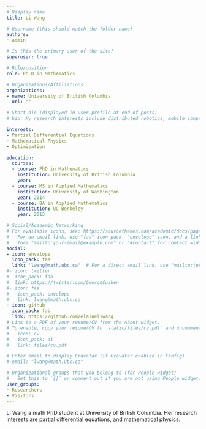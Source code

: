 ```yaml
---
# Display name
title: Li Wang

# Username (this should match the folder name)
authors:
- admin

# Is this the primary user of the site?
superuser: true

# Role/position
role: Ph.D in Mathematics

# Organizations/Affiliations
organizations:
- name: University of British Columbia
  url: ""

# Short bio (displayed in user profile at end of posts)
# bio: My research interests include distributed robotics, mobile computing and programmable matter.

interests:
- Partial Differential Equations
- Mathematical Physics
- Optimization

education:
  courses:
  - course: PhD in Mathematics
    institution: University of British Columbia
    year: 
  - course: MS in Applied Mathematics
    institution: University of Washington
    year: 2014
  - course: BA in Applied Mathematics
    institution: UC Berkeley 
    year: 2013

# Social/Academic Networking
# For available icons, see: https://sourcethemes.com/academic/docs/page-builder/#icons
#   For an email link, use "fas" icon pack, "envelope" icon, and a link in the
#   form "mailto:your-email@example.com" or "#contact" for contact widget.
social:
- icon: envelope
  icon_pack: fas
  link: 'lwang@math.ubc.ca'  # For a direct email link, use "mailto:test@example.org".
#- icon: twitter
#  icon_pack: fab
#  link: https://twitter.com/GeorgeCushen
#- icon: fas
#   icon_pack: envelope
#   link: lwang@math.ubc.ca
- icon: github
  icon_pack: fab
  link: https://github.com/elaineliwang
# Link to a PDF of your resume/CV from the About widget.
# To enable, copy your resume/CV to `static/files/cv.pdf` and uncomment the lines below.
# - icon: cv
#   icon_pack: ai
#   link: files/cv.pdf

# Enter email to display Gravatar (if Gravatar enabled in Config)
# email: "lwang@math.ubc.ca"

# Organizational groups that you belong to (for People widget)
#   Set this to `[]` or comment out if you are not using People widget.
user_groups:
- Researchers
- Visitors
---
```


Li Wang a math PhD student at University of British Columbia. Her research interests are partial differential equations, and mathematical physics. 
